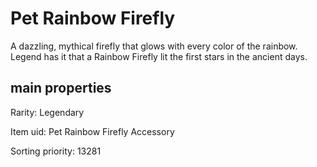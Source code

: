 # Pet Rainbow Firefly

A dazzling, mythical firefly that glows with every color of the rainbow. Legend has it that a Rainbow Firefly lit the first stars in the ancient days.

## main properties

Rarity: Legendary

Item uid: Pet Rainbow Firefly Accessory

Sorting priority: 13281